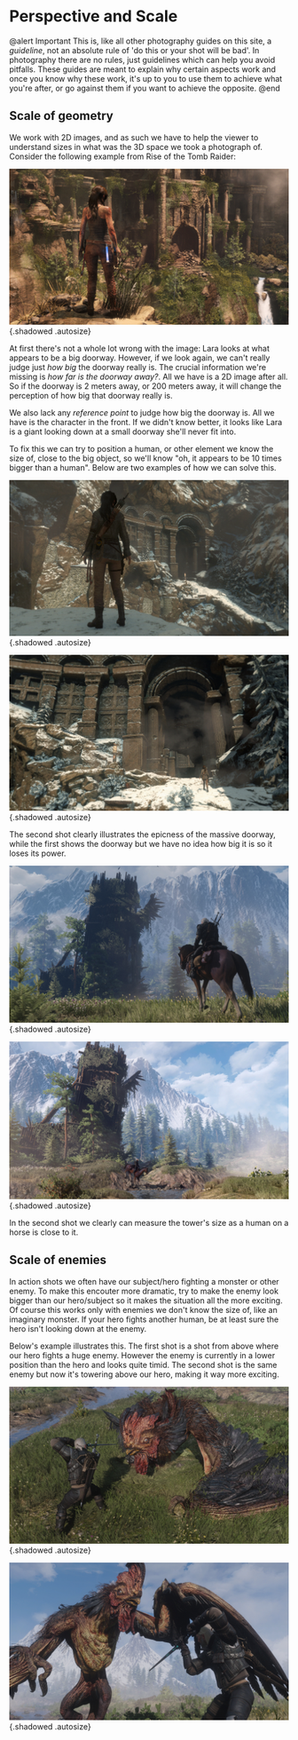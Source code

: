 Perspective and Scale
================================

@alert Important
This is, like all other photography guides on this site, a *guideline*, not an absolute rule of 'do this or your shot will be bad'. In photography there
are no rules, just guidelines which can help you avoid pitfalls. These guides are meant to explain why certain aspects work and once you know why these
work, it's up to you to use them to achieve what you're after, or go against them if you want to achieve the opposite. 
@end

## Scale of geometry
We work with 2D images, and as such we have to help the viewer to understand sizes in what was the 3D space we took a photograph of. Consider the following example
from Rise of the Tomb Raider:

![wrong perspective](../Images/PhotographyGuides/scale1.jpg "Misleading perspective"){.shadowed .autosize}

At first there's not a whole lot wrong with the image: Lara looks at what appears to be a big doorway. However, if we look again, we can't really judge just
*how big* the doorway really is. The crucial information we're missing is *how far is the doorway away?*. All we have is a 2D image after all. So if the doorway
is 2 meters away, or 200 meters away, it will change the perception of how big that doorway really is. 

We also lack any *reference point* to judge how big the doorway is. All we have is the character in the front. If we didn't know better, it looks like Lara
is a giant looking down at a small doorway she'll never fit into.

To fix this we can try to position a human, or other element we know the size of, close to the big object, so we'll know "oh, it appears to be 10 times bigger than
a human". Below are two examples of how we can solve this.

![wrong perspective 2](../Images/PhotographyGuides/scale2_1.jpg "Not possible to judge the size of the doorway"){.shadowed .autosize}

![correct perspective 2](../Images/PhotographyGuides/scale2_2.jpg "Now it is possible to judge the size of the doorway"){.shadowed .autosize}

The second shot clearly illustrates the epicness of the massive doorway, while the first shows the doorway but we have no idea how big it is so it loses its power.

![wrong perspective 3](../Images/PhotographyGuides/scale3_1.jpg "Not possible to judge the size of the wooden tower"){.shadowed .autosize}

![correct perspective 3](../Images/PhotographyGuides/scale3_2.jpg "Now it is possible to judge the size of the wooden tower"){.shadowed .autosize}

In the second shot we clearly can measure the tower's size as a human on a horse is close to it. 

## Scale of enemies

In action shots we often have our subject/hero fighting a monster or other enemy. To make this encouter more dramatic, try to make the enemy look bigger than 
our hero/subject so it makes the situation all the more exciting. Of course this works only with enemies we don't know the size of, like an imaginary monster. 
If your hero fights another human, be at least sure the hero isn't looking down at the enemy.

Below's example illustrates this. The first shot is a shot from above where our hero fights a huge enemy. However the enemy is currently in a lower position than
the hero and looks quite timid. The second shot is the same enemy but now it's towering above our hero, making it way more exciting.

![wrong scale action](../Images/PhotographyGuides/scale4_2.jpg "Enemy doesn't look that frightning"){.shadowed .autosize}

![correct scale action](../Images/PhotographyGuides/scale4_1.jpg "Enemy looks frightning, making the shot more interesting"){.shadowed .autosize}

